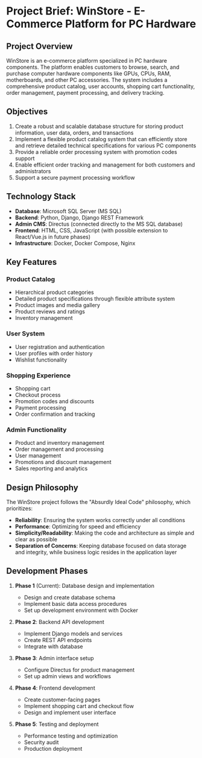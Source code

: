 # Project Brief: WinStore - E-Commerce Platform for PC Hardware

## Project Overview

WinStore is an e-commerce platform specialized in PC hardware components. The platform enables customers to browse, search, and purchase computer hardware components like GPUs, CPUs, RAM, motherboards, and other PC accessories. The system includes a comprehensive product catalog, user accounts, shopping cart functionality, order management, payment processing, and delivery tracking.

## Objectives

1. Create a robust and scalable database structure for storing product information, user data, orders, and transactions
2. Implement a flexible product catalog system that can efficiently store and retrieve detailed technical specifications for various PC components
3. Provide a reliable order processing system with promotion codes support
4. Enable efficient order tracking and management for both customers and administrators
5. Support a secure payment processing workflow

## Technology Stack

- **Database**: Microsoft SQL Server (MS SQL)
- **Backend**: Python, Django, Django REST Framework
- **Admin CMS**: Directus (connected directly to the MS SQL database)
- **Frontend**: HTML, CSS, JavaScript (with possible extension to React/Vue.js in future phases)
- **Infrastructure**: Docker, Docker Compose, Nginx

## Key Features

### Product Catalog
- Hierarchical product categories
- Detailed product specifications through flexible attribute system
- Product images and media gallery
- Product reviews and ratings
- Inventory management

### User System
- User registration and authentication
- User profiles with order history
- Wishlist functionality

### Shopping Experience
- Shopping cart
- Checkout process
- Promotion codes and discounts
- Payment processing
- Order confirmation and tracking

### Admin Functionality
- Product and inventory management
- Order management and processing
- User management
- Promotions and discount management
- Sales reporting and analytics

## Design Philosophy

The WinStore project follows the "Absurdly Ideal Code" philosophy, which prioritizes:

- **Reliability**: Ensuring the system works correctly under all conditions
- **Performance**: Optimizing for speed and efficiency
- **Simplicity/Readability**: Making the code and architecture as simple and clear as possible
- **Separation of Concerns**: Keeping database focused on data storage and integrity, while business logic resides in the application layer

## Development Phases

1. **Phase 1** (Current): Database design and implementation
   - Design and create database schema
   - Implement basic data access procedures
   - Set up development environment with Docker

2. **Phase 2**: Backend API development
   - Implement Django models and services
   - Create REST API endpoints
   - Integrate with database

3. **Phase 3**: Admin interface setup
   - Configure Directus for product management
   - Set up admin views and workflows

4. **Phase 4**: Frontend development
   - Create customer-facing pages
   - Implement shopping cart and checkout flow
   - Design and implement user interface

5. **Phase 5**: Testing and deployment
   - Performance testing and optimization
   - Security audit
   - Production deployment
